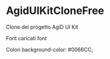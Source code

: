 # AgidUIKitCloneFree
Clone del progetto AgiD UI Kit

Font
caricati font

Colori
background-color: #0066CC;
